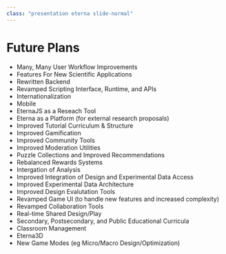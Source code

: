```yaml
---
class: "presentation eterna slide-normal"
---
```


# Future Plans
* Many, Many User Workflow Improvements
* Features For New Scientific Applications
* Rewritten Backend
* Revamped Scripting Interface, Runtime, and APIs
* Internationalization
* Mobile
* EternaJS as a Reseach Tool
* Eterna as a Platform (for external research proposals)
* Improved Tutorial Curriculum & Structure
* Improved Gamification
* Improved Community Tools
* Improved Moderation Utilities
* Puzzle Collections and Improved Recommendations
* Rebalanced Rewards Systems
* Intergation of Analysis
* Improved Integration of Design and Experimental Data Access
* Improved Experimental Data Architecture
* Improved Design Evalutation Tools
* Revamped Game UI (to handle new features and increased complexity)
* Revamped Collaboration Tools
* Real-time Shared Design/Play
* Secondary, Postsecondary, and Public Educational Curricula
* Classroom Management
* Eterna3D
* New Game Modes (eg Micro/Macro Design/Optimization)
